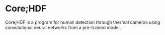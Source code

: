 # Core;HDF
Core;HDF is a program for human detection through thermal cameras using convolutional neural networks from a pre-trained model.
